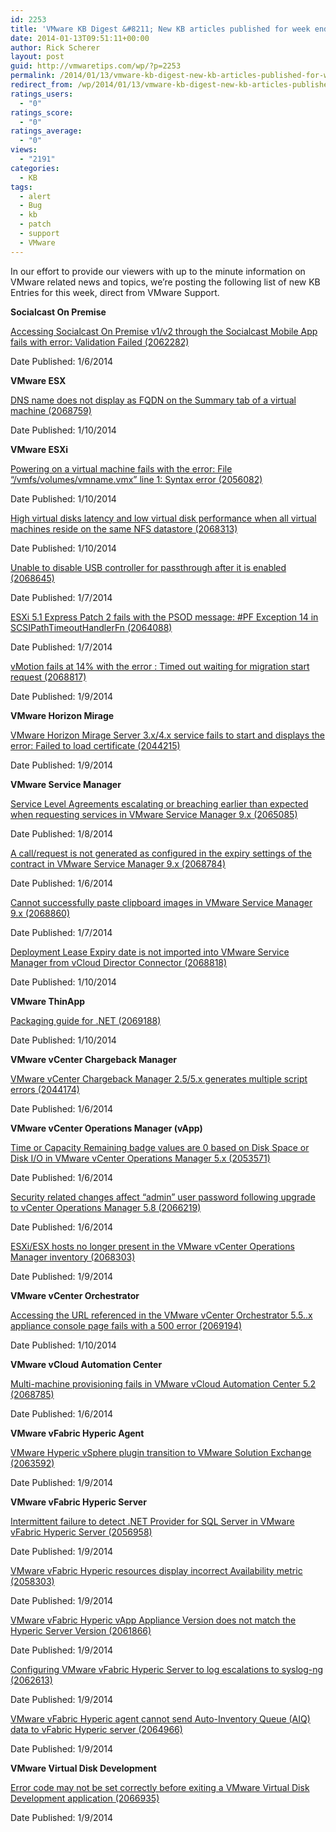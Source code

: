 ```yaml
---
id: 2253
title: 'VMware KB Digest &#8211; New KB articles published for week ending 1/11/14'
date: 2014-01-13T09:51:11+00:00
author: Rick Scherer
layout: post
guid: http://vmwaretips.com/wp/?p=2253
permalink: /2014/01/13/vmware-kb-digest-new-kb-articles-published-for-week-ending-11114/
redirect_from: /wp/2014/01/13/vmware-kb-digest-new-kb-articles-published-for-week-ending-11114/
ratings_users:
  - "0"
ratings_score:
  - "0"
ratings_average:
  - "0"
views:
  - "2191"
categories:
  - KB
tags:
  - alert
  - Bug
  - kb
  - patch
  - support
  - VMware
---
```

In our effort to provide our viewers with up to the minute information on VMware related news and topics, we&#8217;re posting the following list of new KB Entries for this week, direct from VMware Support.



**Socialcast On Premise**
  
<a href="http://bit.ly/1dq4A3n" target="_blank">Accessing Socialcast On Premise v1/v2 through the Socialcast Mobile App fails with error: Validation Failed (2062282)</a>
  
Date Published: 1/6/2014

**VMware ESX**
  
<a href="http://bit.ly/1dq4xEV" target="_blank">DNS name does not display as FQDN on the Summary tab of a virtual machine (2068759)</a>
  
Date Published: 1/10/2014

**VMware ESXi**
  
<a href="http://bit.ly/1dq4A3o" target="_blank">Powering on a virtual machine fails with the error: File “/vmfs/volumes/vmname.vmx” line 1: Syntax error (2056082)</a>
  
Date Published: 1/10/2014
  
<a href="http://bit.ly/1hiTpsm" target="_blank">High virtual disks latency and low virtual disk performance when all virtual machines reside on the same NFS datastore (2068313)</a>
  
Date Published: 1/10/2014
  
<a href="http://bit.ly/1dq4xEW" target="_blank">Unable to disable USB controller for passthrough after it is enabled (2068645)</a>
  
Date Published: 1/7/2014
  
<a href="http://bit.ly/1dq4A3r" target="_blank">ESXi 5.1 Express Patch 2 fails with the PSOD message: #PF Exception 14 in SCSIPathTimeoutHandlerFn (2064088)</a>
  
Date Published: 1/7/2014
  
<a href="http://bit.ly/1dq4xEX" target="_blank">vMotion fails at 14% with the error : Timed out waiting for migration start request (2068817)</a>
  
Date Published: 1/9/2014

**VMware Horizon Mirage**
  
<a href="http://bit.ly/1dq4A3s" target="_blank">VMware Horizon Mirage Server 3.x/4.x service fails to start and displays the error: Failed to load certificate (2044215)</a>
  
Date Published: 1/9/2014

**VMware Service Manager**
  
<a href="http://bit.ly/1hiTpsr" target="_blank">Service Level Agreements escalating or breaching earlier than expected when requesting services in VMware Service Manager 9.x (2065085)</a>
  
Date Published: 1/8/2014
  
<a href="http://bit.ly/1dq4A3t" target="_blank">A call/request is not generated as configured in the expiry settings of the contract in VMware Service Manager 9.x (2068784)</a>
  
Date Published: 1/6/2014
  
<a href="http://bit.ly/1hiTmwX" target="_blank">Cannot successfully paste clipboard images in VMware Service Manager 9.x (2068860)</a>
  
Date Published: 1/7/2014
  
<a href="http://bit.ly/1dq4xVa" target="_blank">Deployment Lease Expiry date is not imported into VMware Service Manager from vCloud Director Connector (2068818)</a>
  
Date Published: 1/10/2014

**VMware ThinApp**
  
<a href="http://bit.ly/1hiTmNa" target="_blank">Packaging guide for .NET (2069188)</a>
  
Date Published: 1/10/2014

**VMware vCenter Chargeback Manager**
  
<a href="http://bit.ly/1dq4xVb" target="_blank">VMware vCenter Chargeback Manager 2.5/5.x generates multiple script errors (2044174)</a>
  
Date Published: 1/6/2014

**VMware vCenter Operations Manager (vApp)**
  
<a href="http://bit.ly/1hiTpsA" target="_blank">Time or Capacity Remaining badge values are 0 based on Disk Space or Disk I/O in VMware vCenter Operations Manager 5.x (2053571)</a>
  
Date Published: 1/6/2014
  
<a href="http://bit.ly/1dq4xVc" target="_blank">Security related changes affect “admin” user password following upgrade to vCenter Operations Manager 5.8 (2066219)</a>
  
Date Published: 1/6/2014
  
<a href="http://bit.ly/1hiTpsD" target="_blank">ESXi/ESX hosts no longer present in the VMware vCenter Operations Manager inventory (2068303)</a>
  
Date Published: 1/9/2014

**VMware vCenter Orchestrator**
  
<a href="http://bit.ly/1dq4xVd" target="_blank">Accessing the URL referenced in the VMware vCenter Orchestrator 5.5..x appliance console page fails with a 500 error (2069194)</a>
  
Date Published: 1/10/2014

**VMware vCloud Automation Center**
  
<a href="http://bit.ly/1hiTmNl" target="_blank">Multi-machine provisioning fails in VMware vCloud Automation Center 5.2 (2068785)</a>
  
Date Published: 1/6/2014

**VMware vFabric Hyperic Agent**
  
<a href="http://bit.ly/1dq4xVe" target="_blank">VMware Hyperic vSphere plugin transition to VMware Solution Exchange (2063592)</a>
  
Date Published: 1/9/2014

**VMware vFabric Hyperic Server**
  
<a href="http://bit.ly/1hiTmNm" target="_blank">Intermittent failure to detect .NET Provider for SQL Server in VMware vFabric Hyperic Server (2056958)</a>
  
Date Published: 1/9/2014
  
<a href="http://bit.ly/1hiTpIU" target="_blank">VMware vFabric Hyperic resources display incorrect Availability metric (2058303)</a>
  
Date Published: 1/9/2014
  
<a href="http://bit.ly/1dq4xVh" target="_blank">VMware vFabric Hyperic vApp Appliance Version does not match the Hyperic Server Version (2061866)</a>
  
Date Published: 1/9/2014
  
<a href="http://bit.ly/1hiTmNp" target="_blank">Configuring VMware vFabric Hyperic Server to log escalations to syslog-ng (2062613)</a>
  
Date Published: 1/9/2014
  
<a href="http://bit.ly/1dq4xVi" target="_blank">VMware vFabric Hyperic agent cannot send Auto-Inventory Queue (AIQ) data to vFabric Hyperic server (2064966)</a>
  
Date Published: 1/9/2014

**VMware Virtual Disk Development**
  
<a href="http://bit.ly/1dq4xVj" target="_blank">Error code may not be set correctly before exiting a VMware Virtual Disk Development application (2066935)</a>
  
Date Published: 1/9/2014